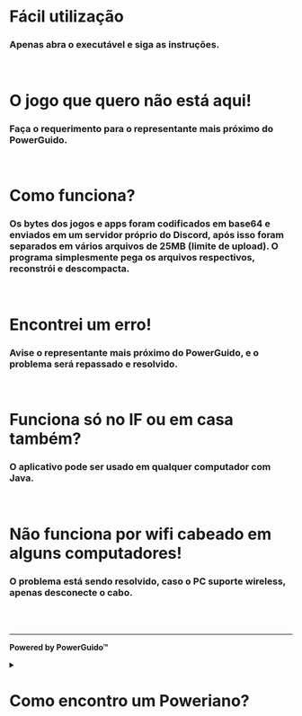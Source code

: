 <h1>Fácil utilização</h1>
<h3>Apenas abra o executável e siga as instruções.</h3>
<br>
<h1>O jogo que quero não está aqui!</h1>
<h3>Faça o requerimento para o representante mais próximo do PowerGuido.</h3>
<br>
<h1>Como funciona?</h1>
<h3>Os bytes dos jogos e apps foram codificados em base64 e enviados em um servidor próprio do Discord, após isso foram separados em vários arquivos de 25MB (limite de upload). O programa simplesmente pega os arquivos respectivos, reconstrói e descompacta.</h3>
<br>
<h1>Encontrei um erro!</h1>
<h3>Avise o representante mais próximo do PowerGuido, e o problema será repassado e resolvido.</h3>
<br>
<h1>Funciona só no IF ou em casa também?</h1>
<h3>O aplicativo pode ser usado em qualquer computador com Java.</h3>
<br>
<h1>Não funciona por wifi cabeado em alguns computadores!</h1>
<h3>O problema está sendo resolvido, caso o PC suporte wireless, apenas desconecte o cabo.</h3>
<br><br>
<hr>
<p><b>Powered by PowerGuido™</b></p>

<details>
  <summary><h1>Como encontro um Poweriano?</h1></summary>

  ![](https://imgb.ifunny.co/images/9d9400a4d64d08b901d2698d6d2e55425d885cac0c13cd461aa67112de108563_1.jpg)

</details>
